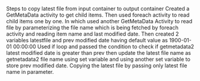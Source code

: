 Steps to copy latest file from input container to output container
Created a GetMetaData activity to get child items.
Then used foreach activity to read child items one by one.
In which used another GetMetaData Activity to read file by parameterizing the file name which is being fetched by foreach activity and reading item name and last modified date.
Then created 2 variables latestfile and prev modified date having default value as 1900-01-01 00:00:00
Used if loop and passed the condition to check if getmetadata2 latest modified date is greater than prev then update the latest file name as getnetadata2 file name using set variable and using another set variable to store prev modified date. 
Copying the latest file by passing only latest file name in parameter.
